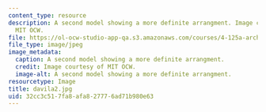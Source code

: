 ```yaml
---
content_type: resource
description: A second model showing a more definite arrangment. Image courtesy of
  MIT OCW.
file: https://ol-ocw-studio-app-qa.s3.amazonaws.com/courses/4-125a-architecture-studio-building-in-landscapes-fall-2005/32cc3c517fa8afa827776ad71b980e63_davila2.jpg
file_type: image/jpeg
image_metadata:
  caption: A second model showing a more definite arrangment.
  credit: Image courtesy of MIT OCW.
  image-alt: A second model showing a more definite arrangment.
resourcetype: Image
title: davila2.jpg
uid: 32cc3c51-7fa8-afa8-2777-6ad71b980e63
---
```

